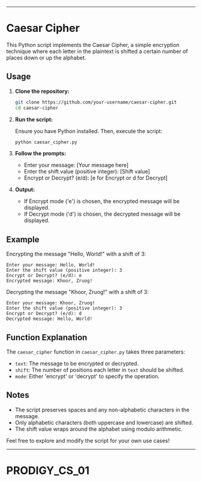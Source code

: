 
---

# Caesar Cipher

This Python script implements the Caesar Cipher, a simple encryption technique where each letter in the plaintext is shifted a certain number of places down or up the alphabet.

## Usage

1. **Clone the repository:**

   ```bash
   git clone https://github.com/your-username/caesar-cipher.git
   cd caesar-cipher
   ```

2. **Run the script:**

   Ensure you have Python installed. Then, execute the script:

   ```bash
   python caesar_cipher.py
   ```

3. **Follow the prompts:**

   - Enter your message: [Your message here]
   - Enter the shift value (positive integer): [Shift value]
   - Encrypt or Decrypt? (e/d): [e for Encrypt or d for Decrypt]

4. **Output:**

   - If Encrypt mode ('e') is chosen, the encrypted message will be displayed.
   - If Decrypt mode ('d') is chosen, the decrypted message will be displayed.

## Example

Encrypting the message "Hello, World!" with a shift of 3:

```
Enter your message: Hello, World!
Enter the shift value (positive integer): 3
Encrypt or Decrypt? (e/d): e
Encrypted message: Khoor, Zruog!
```

Decrypting the message "Khoor, Zruog!" with a shift of 3:

```
Enter your message: Khoor, Zruog!
Enter the shift value (positive integer): 3
Encrypt or Decrypt? (e/d): d
Decrypted message: Hello, World!
```

## Function Explanation

The `caesar_cipher` function in `caesar_cipher.py` takes three parameters:
- `text`: The message to be encrypted or decrypted.
- `shift`: The number of positions each letter in `text` should be shifted.
- `mode`: Either 'encrypt' or 'decrypt' to specify the operation.

## Notes

- The script preserves spaces and any non-alphabetic characters in the message.
- Only alphabetic characters (both uppercase and lowercase) are shifted.
- The shift value wraps around the alphabet using modulo arithmetic.

Feel free to explore and modify the script for your own use cases!

---

# PRODIGY_CS_01
